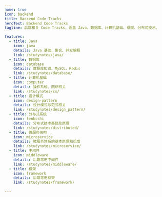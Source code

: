 ```yaml
---
home: true
icon: backend
title: Backend Code Tracks
heroText: Backend Code Tracks
tagline: 后端相关 Code Tracks，涵盖 Java、数据库、计算机基础、框架、分布式技术、中间件等

features:
  - title: Java
    icon: java
    details: Java 基础、集合、并发编程
    link: /studynotes/java/
  - title: 数据库
    icon: database
    details: 数据库知识、MySQL、Redis
    link: /studynotes/database/
  - title: 计算机基础
    icon: computer
    details: 操作系统、网络相关
    link: /studynotes/cs/
  - title: 设计模式
    icon: design-pattern
    details: 设计模式与范式相关
    link: /studynotes/design_pattern/
  - title: 分布式系统
    icon: fenbushi
    details: 分布式技术基础及原理
    link: /studynotes/distributed/
  - title: 微服务架构
    icon: microservice
    details: 微服务体系的基本原理和组成
    link: /studynotes/microservice/
  - title: 中间件
    icon: middleware
    details: 后端常用中间件
    link: /studynotes/middleware/
  - title: 框架
    icon: framework
    details: 后端常用框架
    link: /studynotes/framework/

---
```

